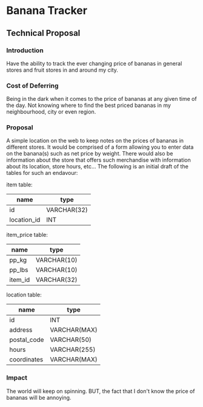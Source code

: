# Banana Tracker
## Technical Proposal

### Introduction
Have the ability to track the ever changing price of bananas in general stores and fruit stores in and around my city.

### Cost of Deferring
Being in the dark when it comes to the price of bananas at any given time of the day. Not knowing where to find the best priced bananas in my neighbourhood, city or even region.

### Proposal
A simple location on the web to keep notes on the prices of bananas in different stores. It would be comprised of a form allowing you to enter data on the banana(s) such as net price by weight. There would also be information about the store that offers such merchandise with information about its location, store hours, etc...
The following is an initial draft of the tables for such an endavour:

item table:

| name        | type    |
|-------------|---------|
| id          | VARCHAR(32) |
| location_id | INT     |

item_price table:

| name    | type    |
|---------|---------|
| pp_kg   | VARCHAR(10) |
| pp_lbs  | VARCHAR(10) |
| item_id | VARCHAR(32) |

location table:

| name        | type         |
|-------------|--------------|
| id          | INT          |
| address     | VARCHAR(MAX) |
| postal_code | VARCHAR(50)  |
| hours       | VARCHAR(255) |
| coordinates | VARCHAR(MAX) |

### Impact
The world will keep on spinning. BUT, the fact that I don't know the price of bananas will be annoying.
